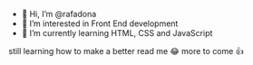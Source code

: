 - 👋 Hi, I’m @rafadona
- 👀 I’m interested in Front End development
- 🌱 I’m currently learning HTML, CSS and JavaScript

still learning how to make a better read me 😂
more to come 👍

<!---
rafadona/rafadona is a ✨ special ✨ repository because its `README.md` (this file) appears on your GitHub profile.
You can click the Preview link to take a look at your changes.
--->
